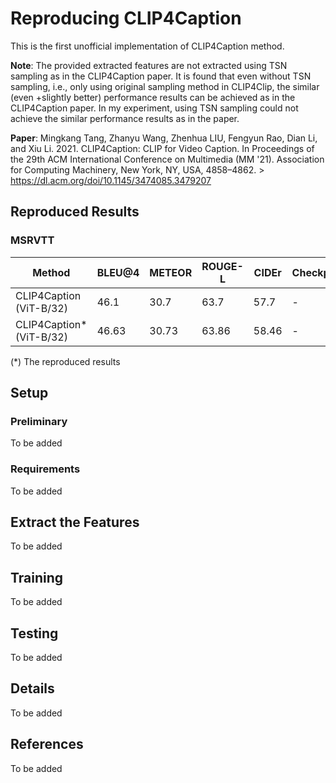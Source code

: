 # Reproducing CLIP4Caption
This is the first unofficial implementation of CLIP4Caption method.

**Note**: The provided extracted features are not extracted using TSN sampling as in the CLIP4Caption paper. It is found that even without TSN sampling, i.e., only using original sampling method in CLIP4Clip, the similar (even +slightly better) performance results can be achieved as in the CLIP4Caption paper. In my experiment, using TSN sampling could not achieve the similar performance results as in the paper.

**Paper**: Mingkang Tang, Zhanyu Wang, Zhenhua LIU, Fengyun Rao, Dian Li, and Xiu Li. 2021. CLIP4Caption: CLIP for Video Caption. In Proceedings of the 29th ACM International Conference on Multimedia (MM '21). Association for Computing Machinery, New York, NY, USA, 4858–4862. > https://dl.acm.org/doi/10.1145/3474085.3479207

## Reproduced Results
### MSRVTT
| Method  | BLEU@4 | METEOR | ROUGE-L | CIDEr | Checkpoint |
| ------------- | ------------- | ------------- | ------------- | ------------- | ------------- |
| CLIP4Caption (ViT-B/32) | 46.1  | 30.7  | 63.7  | 57.7  | - |
| CLIP4Caption* (ViT-B/32)  | 46.63  | 30.73  | 63.86 | 58.46  | - |

(*) The reproduced results

## Setup
### Preliminary
To be added

### Requirements
To be added

## Extract the Features
To be added

## Training
To be added

## Testing
To be added

## Details
To be added

## References
To be added

